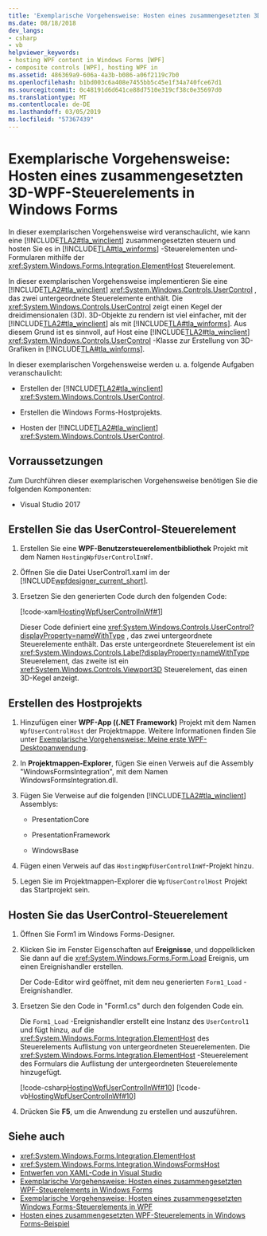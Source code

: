 ```yaml
---
title: 'Exemplarische Vorgehensweise: Hosten eines zusammengesetzten 3D-WPF-Steuerelements in Windows Forms'
ms.date: 08/18/2018
dev_langs:
- csharp
- vb
helpviewer_keywords:
- hosting WPF content in Windows Forms [WPF]
- composite controls [WPF], hosting WPF in
ms.assetid: 486369a9-606a-4a3b-b086-a06f2119c7b0
ms.openlocfilehash: b1bd003c6a408e7455bb5c45e1f34a740fce67d1
ms.sourcegitcommit: 0c48191d6d641ce88d7510e319cf38c0e35697d0
ms.translationtype: MT
ms.contentlocale: de-DE
ms.lasthandoff: 03/05/2019
ms.locfileid: "57367439"
---
```

# <a name="walkthrough-hosting-a-3-d-wpf-composite-control-in-windows-forms"></a>Exemplarische Vorgehensweise: Hosten eines zusammengesetzten 3D-WPF-Steuerelements in Windows Forms

In dieser exemplarischen Vorgehensweise wird veranschaulicht, wie kann eine [!INCLUDE[TLA2#tla_winclient](../../../../includes/tla2sharptla-winclient-md.md)] zusammengesetzten steuern und hosten Sie es in [!INCLUDE[TLA#tla_winforms](../../../../includes/tlasharptla-winforms-md.md)] -Steuerelementen und-Formularen mithilfe der <xref:System.Windows.Forms.Integration.ElementHost> Steuerelement.

In dieser exemplarischen Vorgehensweise implementieren Sie eine [!INCLUDE[TLA2#tla_winclient](../../../../includes/tla2sharptla-winclient-md.md)] <xref:System.Windows.Controls.UserControl> , das zwei untergeordnete Steuerelemente enthält. Die <xref:System.Windows.Controls.UserControl> zeigt einen Kegel der dreidimensionalen (3D). 3D-Objekte zu rendern ist viel einfacher, mit der [!INCLUDE[TLA2#tla_winclient](../../../../includes/tla2sharptla-winclient-md.md)] als mit [!INCLUDE[TLA#tla_winforms](../../../../includes/tlasharptla-winforms-md.md)]. Aus diesem Grund ist es sinnvoll, auf Host eine [!INCLUDE[TLA2#tla_winclient](../../../../includes/tla2sharptla-winclient-md.md)] <xref:System.Windows.Controls.UserControl> -Klasse zur Erstellung von 3D-Grafiken in [!INCLUDE[TLA#tla_winforms](../../../../includes/tlasharptla-winforms-md.md)].

In dieser exemplarischen Vorgehensweise werden u. a. folgende Aufgaben veranschaulicht:

-   Erstellen der [!INCLUDE[TLA2#tla_winclient](../../../../includes/tla2sharptla-winclient-md.md)] <xref:System.Windows.Controls.UserControl>.

-   Erstellen die Windows Forms-Hostprojekts.

-   Hosten der [!INCLUDE[TLA2#tla_winclient](../../../../includes/tla2sharptla-winclient-md.md)] <xref:System.Windows.Controls.UserControl>.

## <a name="prerequisites"></a>Vorraussetzungen

Zum Durchführen dieser exemplarischen Vorgehensweise benötigen Sie die folgenden Komponenten:

-   Visual Studio 2017

<a name="To_Create_the_UserControl"></a>
## <a name="create-the-usercontrol"></a>Erstellen Sie das UserControl-Steuerelement

1.  Erstellen Sie eine **WPF-Benutzersteuerelementbibliothek** Projekt mit dem Namen `HostingWpfUserControlInWf`.

2.  Öffnen Sie die Datei UserControl1.xaml im der [!INCLUDE[wpfdesigner_current_short](../../../../includes/wpfdesigner-current-short-md.md)].

3.  Ersetzen Sie den generierten Code durch den folgenden Code:

     [!code-xaml[HostingWpfUserControlInWf#1](~/samples/snippets/csharp/VS_Snippets_Wpf/HostingWpfUserControlInWf/CSharp/HostingWpfUserControlInWf/ConeControl.xaml#1)]

     Dieser Code definiert eine <xref:System.Windows.Controls.UserControl?displayProperty=nameWithType> , das zwei untergeordnete Steuerelemente enthält. Das erste untergeordnete Steuerelement ist ein <xref:System.Windows.Controls.Label?displayProperty=nameWithType> Steuerelement, das zweite ist ein <xref:System.Windows.Controls.Viewport3D> Steuerelement, das einen 3D-Kegel anzeigt.

<a name="To_Create_the_Windows_Forms_Host_Project"></a>
## <a name="create-the-host-project"></a>Erstellen des Hostprojekts

1.  Hinzufügen einer **WPF-App ((.NET Framework)** Projekt mit dem Namen `WpfUserControlHost` der Projektmappe. Weitere Informationen finden Sie unter [Exemplarische Vorgehensweise: Meine erste WPF-Desktopanwendung](../getting-started/walkthrough-my-first-wpf-desktop-application.md).

2.  In **Projektmappen-Explorer**, fügen Sie einen Verweis auf die Assembly "WindowsFormsIntegration", mit dem Namen WindowsFormsIntegration.dll.

3.  Fügen Sie Verweise auf die folgenden [!INCLUDE[TLA2#tla_winclient](../../../../includes/tla2sharptla-winclient-md.md)] Assemblys:

    -   PresentationCore

    -   PresentationFramework

    -   WindowsBase

4.  Fügen einen Verweis auf das `HostingWpfUserControlInWf`-Projekt hinzu.

5.  Legen Sie im Projektmappen-Explorer die `WpfUserControlHost` Projekt das Startprojekt sein.

<a name="To_Host_the_Windows_Presentation_Foundation"></a>
## <a name="host-the-usercontrol"></a>Hosten Sie das UserControl-Steuerelement

1.  Öffnen Sie Form1 im Windows Forms-Designer.

2.  Klicken Sie im Fenster Eigenschaften auf **Ereignisse**, und doppelklicken Sie dann auf die <xref:System.Windows.Forms.Form.Load> Ereignis, um einen Ereignishandler erstellen.

     Der Code-Editor wird geöffnet, mit dem neu generierten `Form1_Load` -Ereignishandler.

3.  Ersetzen Sie den Code in "Form1.cs" durch den folgenden Code ein.

     Die `Form1_Load` -Ereignishandler erstellt eine Instanz des `UserControl1` und fügt hinzu, auf die <xref:System.Windows.Forms.Integration.ElementHost> des Steuerelements Auflistung von untergeordneten Steuerelementen. Die <xref:System.Windows.Forms.Integration.ElementHost> -Steuerelement des Formulars die Auflistung der untergeordneten Steuerelemente hinzugefügt.

     [!code-csharp[HostingWpfUserControlInWf#10](~/samples/snippets/csharp/VS_Snippets_Wpf/HostingWpfUserControlInWf/CSharp/WpfUserControlHost/Form1.cs#10)]
     [!code-vb[HostingWpfUserControlInWf#10](~/samples/snippets/visualbasic/VS_Snippets_Wpf/HostingWpfUserControlInWf/VisualBasic/WpfUserControlHost/Form1.vb#10)]

4.  Drücken Sie **F5**, um die Anwendung zu erstellen und auszuführen.

## <a name="see-also"></a>Siehe auch

- <xref:System.Windows.Forms.Integration.ElementHost>
- <xref:System.Windows.Forms.Integration.WindowsFormsHost>
- [Entwerfen von XAML-Code in Visual Studio](/visualstudio/designers/designing-xaml-in-visual-studio)
- [Exemplarische Vorgehensweise: Hosten eines zusammengesetzten WPF-Steuerelements in Windows Forms](walkthrough-hosting-a-wpf-composite-control-in-windows-forms.md)
- [Exemplarische Vorgehensweise: Hosten eines zusammengesetzten Windows Forms-Steuerelements in WPF](walkthrough-hosting-a-windows-forms-composite-control-in-wpf.md)
- [Hosten eines zusammengesetzten WPF-Steuerelements in Windows Forms-Beispiel](https://go.microsoft.com/fwlink/?LinkID=160001)